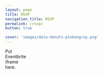 ```yaml
---
layout: page
title: RSVP
navigation_title: RSVP
permalink: /rsvp/
button: true

cover: 'images/data-donuts-pinkongray.png'
---
```


Put <br />
Eventbrite <br />
iframe <br />
here. <br />